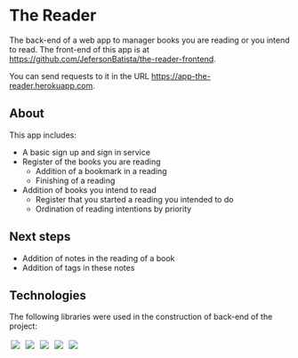 # The Reader

The back-end of a web app to manager books you are reading or you intend to read. The front-end of this app is at https://github.com/JefersonBatista/the-reader-frontend.

You can send requests to it in the URL https://app-the-reader.herokuapp.com.

## About

This app includes:

- A basic sign up and sign in service
- Register of the books you are reading
  - Addition of a bookmark in a reading
  - Finishing of a reading
- Addition of books you intend to read
  - Register that you started a reading you intended to do
  - Ordination of reading intentions by priority

## Next steps

- Addition of notes in the reading of a book
- Addition of tags in these notes

## Technologies

The following libraries were used in the construction of back-end of the project:

<div>
  <img style='margin: 3px;' src="https://img.shields.io/badge/Node.js-339933?style=for-the-badge&logo=nodedotjs&logoColor=white" />
  <img style='margin: 3px;' src="https://img.shields.io/badge/Express.js-000000?style=for-the-badge&logo=express&logoColor=white" />
  <img style='margin: 3px;' src="https://img.shields.io/badge/PostgreSQL-316192?style=for-the-badge&logo=postgresql&logoColor=white" />
  <img style='margin: 3px;' src="https://img.shields.io/badge/Prisma-3982CE?style=for-the-badge&logo=Prisma&logoColor=white" />
  <img style='margin: 3px;' src="https://img.shields.io/badge/Jest-C21325?style=for-the-badge&logo=jest&logoColor=white" />
</div>
